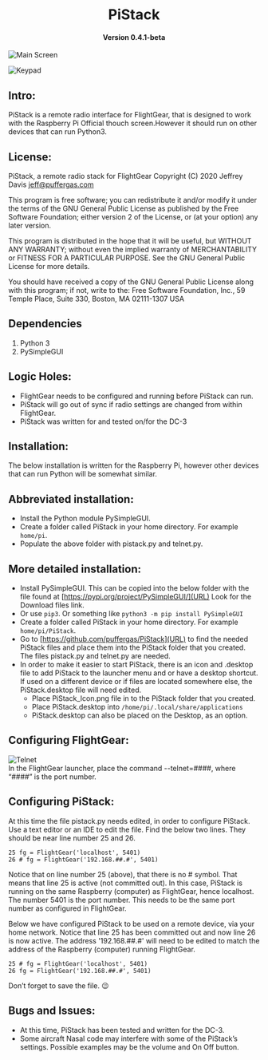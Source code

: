 <h1 style="text-align: center;" markdown="1">PiStack</h1>
<h4 style="text-align: center;" markdown="1">Version 0.4.1-beta</h4>

![Main Screen](https://i.imgur.com/An9qOjD.png)

![Keypad](https://i.imgur.com/oJJ0eg4.png)

## Intro:
PiStack is a remote radio interface for FlightGear, that is designed to
work with the Raspberry Pi Official thouch screen.However it should run
on other devices that can run Python3.

## License:
PiStack, a remote radio stack for FlightGear
Copyright (C) 2020 Jeffrey Davis <jeff@puffergas.com>

This program is free software; you can redistribute it and/or modify it under the terms of the GNU General Public License as published by the Free Software Foundation; either version 2 of the License, or (at your option) any later version.

This program is distributed in the hope that it will be useful, but WITHOUT ANY WARRANTY; without even the implied warranty of MERCHANTABILITY or FITNESS FOR A PARTICULAR PURPOSE. See the GNU General Public License for more details.

You should have received a copy of the GNU General Public License along with this program; if not, write to the:
Free Software Foundation, Inc.,
59 Temple Place, Suite 330,
Boston, MA 02111-1307 USA

## Dependencies
1. Python 3
2. PySimpleGUI

## Logic Holes:
* FlightGear needs to be configured and running before PiStack can run.
* PiStack will go out of sync if radio settings are changed from within FlightGear.
* PiStack was written for and tested on/for the DC-3

## Installation:
The below installation is written for the Raspberry Pi, however other devices that can run Python will be somewhat similar.

## Abbreviated installation:
* Install the Python module PySimpleGUI.
* Create a folder called PiStack in your home directory. For example `home/pi`.
* Populate the above folder with pistack.py and telnet.py.

## More detailed installation:
* Install PySimpleGUI. This can be copied into the below folder  with the file found at [https://pypi.org/project/PySimpleGUI/](URL) Look for the Download files link.
* Or use `pip3`. Or  something like `python3 -m pip install PySimpleGUI`
* Create a folder called PiStack in your home directory. For example `home/pi/PiStack`.
* Go to [https://github.com/puffergas/PiStack](URL) to find the needed PiStack files and place them into the PiStack folder that you created. The files pistack.py and telnet.py are needed.
* In order to make it easier to start PiStack, there is an icon and .desktop file to add PiStack to the launcher menu and or have a desktop shortcut. If used on a different device or if files are located somewhere else, the PiStack.desktop file will need edited.
    * Place PiStack_Icon.png file in to the PiStack folder that you created.
    * Place PiStack.desktop into `/home/pi/.local/share/applications`
    * PiStack.desktop can also be placed on the Desktop, as an option.

## Configuring FlightGear:
![Telnet](http://wiki.flightgear.org/images/b/b8/Setup_for_Telnet.png)  
In the FlightGear launcher, place the command --telnet=####, where “####” is the port number.

## Configuring PiStack:
At this time the file pistack.py needs edited, in order to configure PiStack. Use a text editor or an IDE to edit the file. Find the below two lines. They should be near line number 25 and 26.


    25 fg = FlightGear('localhost', 5401)
    26 # fg = FlightGear('192.168.##.#', 5401)

Notice that on line number 25 (above), that there is no # symbol. That means that line 25 is active (not committed out). In this case, PiStack is running on the same Raspberry (computer) as FlightGear, hence localhost. The number 5401 is the port number. This needs to be the same port number as configured in FlightGear.

Below we have configured PiStack to be used on a remote device, via your home network. Notice that line 25 has been committed out and now line 26 is now active. The address '192.168.##.#' will need to be edited to match the address of the Raspberry (computer) running FlightGear.

    25 # fg = FlightGear('localhost', 5401)
    26 fg = FlightGear('192.168.##.#', 5401)

Don’t forget to save the file.   😉

## Bugs and Issues:
* At this time, PiStack has been tested and written for the DC-3.
* Some aircraft Nasal code may interfere with some of the PiStack’s settings. Possible examples may be the volume and On Off button.

